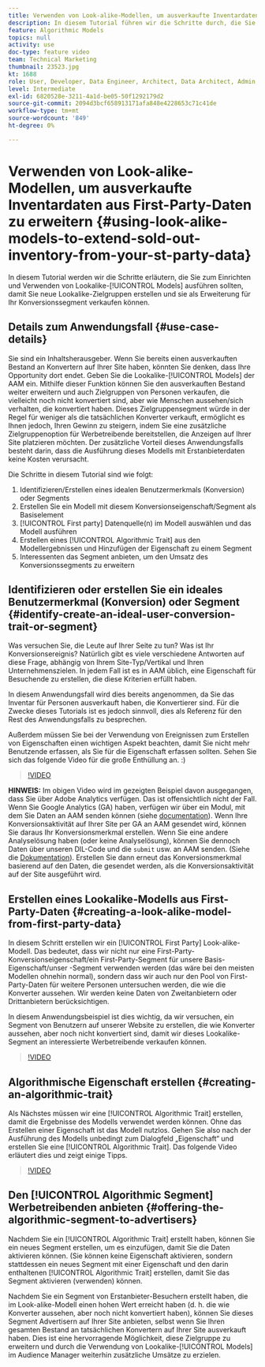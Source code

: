 ```yaml
---
title: Verwenden von Look-alike-Modellen, um ausverkaufte Inventardaten aus First-Party-Daten zu erweitern
description: In diesem Tutorial führen wir die Schritte durch, die Sie zum Einrichten und Verwenden von Look-alike-Modellen ausführen sollten, damit Sie neue Look-alike-Zielgruppen erstellen und sie als Erweiterung für Ihr Konversionssegment verkaufen können.
feature: Algorithmic Models
topics: null
activity: use
doc-type: feature video
team: Technical Marketing
thumbnail: 23523.jpg
kt: 1688
role: User, Developer, Data Engineer, Architect, Data Architect, Admin, Leader
level: Intermediate
exl-id: 6820528e-3211-4a1d-be05-50f1292179d2
source-git-commit: 2094d3bcf658913171afa848e4228653c71c41de
workflow-type: tm+mt
source-wordcount: '849'
ht-degree: 0%

---
```


# Verwenden von Look-alike-Modellen, um ausverkaufte Inventardaten aus First-Party-Daten zu erweitern {#using-look-alike-models-to-extend-sold-out-inventory-from-your-st-party-data}

In diesem Tutorial werden wir die Schritte erläutern, die Sie zum Einrichten und Verwenden von Lookalike-[!UICONTROL Models] ausführen sollten, damit Sie neue Lookalike-Zielgruppen erstellen und sie als Erweiterung für Ihr Konversionssegment verkaufen können.

## Details zum Anwendungsfall {#use-case-details}

Sie sind ein Inhaltsherausgeber. Wenn Sie bereits einen ausverkauften Bestand an Konvertern auf Ihrer Site haben, könnten Sie denken, dass Ihre Opportunity dort endet. Geben Sie die Lookalike-[!UICONTROL Models] der AAM ein. Mithilfe dieser Funktion können Sie den ausverkauften Bestand weiter erweitern und auch Zielgruppen von Personen verkaufen, die vielleicht noch nicht konvertiert sind, aber wie Menschen aussehen/sich verhalten, die konvertiert haben. Dieses Zielgruppensegment würde in der Regel für weniger als die tatsächlichen Konverter verkauft, ermöglicht es Ihnen jedoch, Ihren Gewinn zu steigern, indem Sie eine zusätzliche Zielgruppenoption für Werbetreibende bereitstellen, die Anzeigen auf Ihrer Site platzieren möchten. Der zusätzliche Vorteil dieses Anwendungsfalls besteht darin, dass die Ausführung dieses Modells mit Erstanbieterdaten keine Kosten verursacht.

Die Schritte in diesem Tutorial sind wie folgt:

1. Identifizieren/Erstellen eines idealen Benutzermerkmals (Konversion) oder Segments
1. Erstellen Sie ein Modell mit diesem Konversionseigenschaft/Segment als Basiselement
1. [!UICONTROL First party] Datenquelle(n) im Modell auswählen und das Modell ausführen
1. Erstellen eines [!UICONTROL Algorithmic Trait] aus den Modellergebnissen und Hinzufügen der Eigenschaft zu einem Segment
1. Interessenten das Segment anbieten, um den Umsatz des Konversionssegments zu erweitern

## Identifizieren oder erstellen Sie ein ideales Benutzermerkmal (Konversion) oder Segment {#identify-create-an-ideal-user-conversion-trait-or-segment}

Was versuchen Sie, die Leute auf Ihrer Seite zu tun? Was ist Ihr Konversionsereignis? Natürlich gibt es viele verschiedene Antworten auf diese Frage, abhängig von Ihrem Site-Typ/Vertikal und Ihren Unternehmenszielen. In jedem Fall ist es in AAM üblich, eine Eigenschaft für Besuchende zu erstellen, die diese Kriterien erfüllt haben.

In diesem Anwendungsfall wird dies bereits angenommen, da Sie das Inventar für Personen ausverkauft haben, die Konvertierer sind. Für die Zwecke dieses Tutorials ist es jedoch sinnvoll, dies als Referenz für den Rest des Anwendungsfalls zu besprechen.

Außerdem müssen Sie bei der Verwendung von Ereignissen zum Erstellen von Eigenschaften einen wichtigen Aspekt beachten, damit Sie nicht mehr Benutzende erfassen, als Sie für die Eigenschaft erfassen sollten. Sehen Sie sich das folgende Video für die große Enthüllung an. :)

>[!VIDEO](https://video.tv.adobe.com/v/23431/?quality=12)

**HINWEIS:** Im obigen Video wird im gezeigten Beispiel davon ausgegangen, dass Sie über Adobe Analytics verfügen. Das ist offensichtlich nicht der Fall. Wenn Sie Google Analytics (GA) haben, verfügen wir über ein Modul, mit dem Sie Daten an AAM senden können (siehe [documentation](https://experienceleague.adobe.com/docs/audience-manager/user-guide/dil-api/dil-overview.html?lang=de)). Wenn Ihre Konversionsaktivität auf Ihrer Site per GA an AAM gesendet wird, können Sie daraus Ihr Konversionsmerkmal erstellen. Wenn Sie eine andere Analyselösung haben (oder keine Analyselösung), können Sie dennoch Daten über unseren DIL-Code und die `submit` usw. an AAM senden. (Siehe die [Dokumentation](https://experienceleague.adobe.com/docs/audience-manager/user-guide/dil-api/dil-modules.html?lang=de)). Erstellen Sie dann erneut das Konversionsmerkmal basierend auf den Daten, die gesendet werden, als die Konversionsaktivität auf der Site ausgeführt wird.

## Erstellen eines Lookalike-Modells aus First-Party-Daten {#creating-a-look-alike-model-from-first-party-data}

In diesem Schritt erstellen wir ein [!UICONTROL First Party] Look-alike-Modell. Das bedeutet, dass wir nicht nur eine First-Party-Konversionseigenschaft/ein First-Party-Segment für unsere Basis-Eigenschaft/unser -Segment verwenden werden (das wäre bei den meisten Modellen ohnehin normal), sondern dass wir auch nur den Pool von First-Party-Daten für weitere Personen untersuchen werden, die wie die Konverter aussehen. Wir werden keine Daten von Zweitanbietern oder Drittanbietern berücksichtigen.

In diesem Anwendungsbeispiel ist dies wichtig, da wir versuchen, ein Segment von Benutzern auf unserer Website zu erstellen, die wie Konverter aussehen, aber noch nicht konvertiert sind, damit wir dieses Lookalike-Segment an interessierte Werbetreibende verkaufen können.

>[!VIDEO](https://video.tv.adobe.com/v/23504/?quality-12)

## Algorithmische Eigenschaft erstellen {#creating-an-algorithmic-trait}

Als Nächstes müssen wir eine [!UICONTROL Algorithmic Trait] erstellen, damit die Ergebnisse des Modells verwendet werden können. Ohne das Erstellen einer Eigenschaft ist das Modell nutzlos. Gehen Sie also nach der Ausführung des Modells unbedingt zum Dialogfeld „Eigenschaft“ und erstellen Sie eine [!UICONTROL Algorithmic Trait]. Das folgende Video erläutert dies und zeigt einige Tipps.

>[!VIDEO](https://video.tv.adobe.com/v/23523/?quality=12)

## Den [!UICONTROL Algorithmic Segment] Werbetreibenden anbieten {#offering-the-algorithmic-segment-to-advertisers}

Nachdem Sie ein [!UICONTROL Algorithmic Trait] erstellt haben, können Sie ein neues Segment erstellen, um es einzufügen, damit Sie die Daten aktivieren können. (Sie können keine Eigenschaft aktivieren, sondern stattdessen ein neues Segment mit einer Eigenschaft und den darin enthaltenen [!UICONTROL Algorithmic Trait] erstellen, damit Sie das Segment aktivieren (verwenden) können.

Nachdem Sie ein Segment von Erstanbieter-Besuchern erstellt haben, die im Look-alike-Modell einen hohen Wert erreicht haben (d. h. die wie Konverter aussehen, aber noch nicht konvertiert haben), können Sie dieses Segment Advertisern auf Ihrer Site anbieten, selbst wenn Sie Ihren gesamten Bestand an tatsächlichen Konvertern auf Ihrer Site ausverkauft haben. Dies ist eine hervorragende Möglichkeit, diese Zielgruppe zu erweitern und durch die Verwendung von Lookalike-[!UICONTROL Models] im Audience Manager weiterhin zusätzliche Umsätze zu erzielen.
